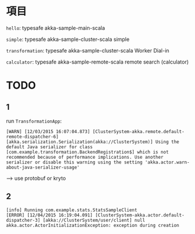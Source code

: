 # 項目

`hello`: typesafe akka-sample-main-scala

`simple`: typesafe akka-sample-cluster-scala simple 

`transformation`: typesafe akka-sample-cluster-scala Worker Dial-in

`calculator`: typesafe akka-sample-remote-scala remote search (calculator)

# TODO  

## 1

run `TransformationApp`: 

```
[WARN] [12/03/2015 16:07:04.873] [ClusterSystem-akka.remote.default-remote-dispatcher-6] [akka.serialization.Serialization(akka://ClusterSystem)] Using the default Java serializer for class [com.example.transformation.BackendRegistration$] which is not recommended because of performance implications. Use another serializer or disable this warning using the setting 'akka.actor.warn-about-java-serializer-usage'
```

--> use protobuf or kryto 

## 2  

```
[info] Running com.example.stats.StatsSampleClient
[ERROR] [12/04/2015 16:19:04.091] [ClusterSystem-akka.actor.default-dispatcher-3] [akka://ClusterSystem/user/client] null
akka.actor.ActorInitializationException: exception during creation
```
